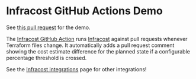 # Infracost GitHub Actions Demo

See [this pull request](https://github.com/infracost/gh-actions-demo/pull/26) for the demo.

The [Infracost GitHub Action](https://github.com/marketplace/actions/infracost) runs [Infracost](https://infracost.io) against pull requests whenever Terraform files change. It automatically adds a pull request comment showing the cost estimate difference for the planned state if a configurable percentage threshold is crossed.

See the [Infracost integrations](https://www.infracost.io/docs/integrations/cicd) page for other integrations!
